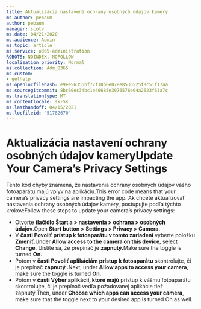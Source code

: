 ```yaml
---
title: Aktualizácia nastavení ochrany osobných údajov kamery
ms.author: pebaum
author: pebaum
manager: scotv
ms.date: 04/21/2020
ms.audience: Admin
ms.topic: article
ms.service: o365-administration
ROBOTS: NOINDEX, NOFOLLOW
localization_priority: Normal
ms.collection: Adm_O365
ms.custom:
- gethelp
ms.openlocfilehash: e9ee56355bf77f18b0e078e8536525f8c51f17aa
ms.sourcegitcommit: 8bc60ec34bc1e40685e3976576e04a2623f63a7c
ms.translationtype: MT
ms.contentlocale: sk-SK
ms.lasthandoff: 04/15/2021
ms.locfileid: "51782670"
---
```

# <a name="update-your-cameras-privacy-settings"></a><span data-ttu-id="94f1f-102">Aktualizácia nastavení ochrany osobných údajov kamery</span><span class="sxs-lookup"><span data-stu-id="94f1f-102">Update Your Camera’s Privacy Settings</span></span>

<span data-ttu-id="94f1f-103">Tento kód chyby znamená, že nastavenia ochrany osobných údajov vášho fotoaparátu majú vplyv na aplikáciu.</span><span class="sxs-lookup"><span data-stu-id="94f1f-103">This error code means that your camera’s privacy settings are impacting the app.</span></span> <span data-ttu-id="94f1f-104">Ak chcete aktualizovať nastavenia ochrany osobných údajov kamery, postupujte podľa týchto krokov:</span><span class="sxs-lookup"><span data-stu-id="94f1f-104">Follow these steps to update your camera’s privacy settings:</span></span>

- <span data-ttu-id="94f1f-105">Otvorte **tlačidlo Štart a > nastavenia > ochrana > osobných údajov**.</span><span class="sxs-lookup"><span data-stu-id="94f1f-105">Open **Start button > Settings > Privacy > Camera**.</span></span>
- <span data-ttu-id="94f1f-106">V **časti Povoliť prístup k fotoaparátu v tomto zariadení** vyberte položku **Zmeniť**.</span><span class="sxs-lookup"><span data-stu-id="94f1f-106">Under **Allow access to the camera on this device**, select **Change**.</span></span> <span data-ttu-id="94f1f-107">Uistite sa, že prepínač je **zapnutý.**</span><span class="sxs-lookup"><span data-stu-id="94f1f-107">Make sure the toggle is turned **On**.</span></span>
- <span data-ttu-id="94f1f-108">Potom v **časti Povoliť aplikáciám prístup k fotoaparátu** skontrolujte, či je prepínač **zapnutý .**</span><span class="sxs-lookup"><span data-stu-id="94f1f-108">Next, under **Allow apps to access your camera**, make sure the toggle is turned **On**.</span></span>
- <span data-ttu-id="94f1f-109">Potom v **časti Výber aplikácií, ktoré majú** prístup k vášmu fotoaparátu skontrolujte, či je prepínač vedľa požadovanej aplikácie tiež zapnutý.</span><span class="sxs-lookup"><span data-stu-id="94f1f-109">Then, under **Choose which apps can access your camera**, make sure that the toggle next to your desired app is turned On as well.</span></span>
